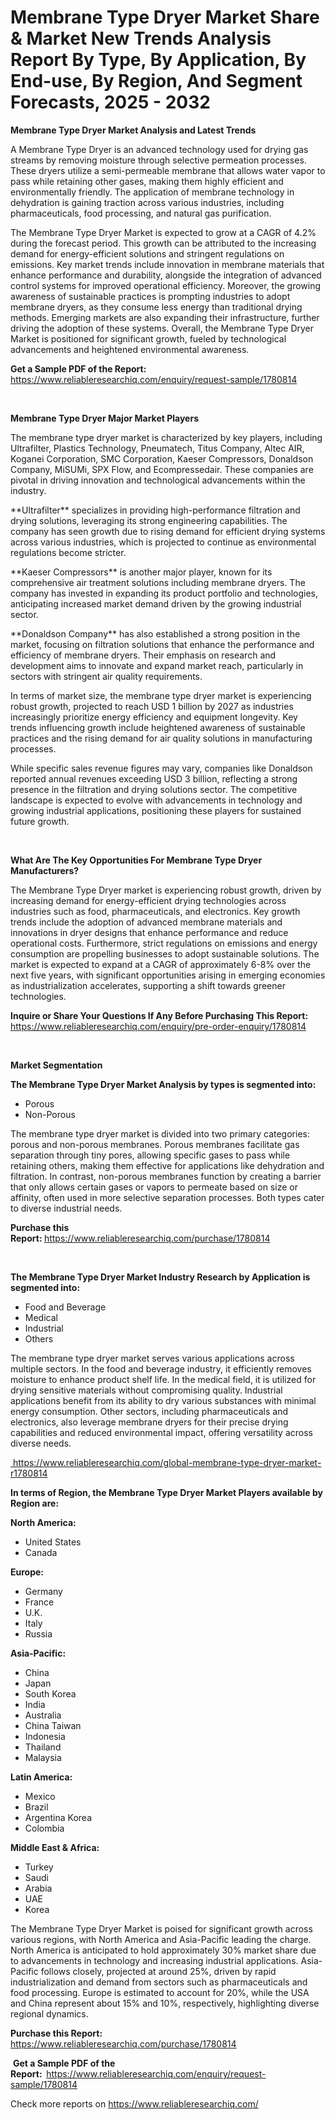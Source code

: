 <p><h1>Membrane Type Dryer Market Share & Market New Trends Analysis Report By Type, By Application, By End-use, By Region, And Segment Forecasts, 2025 - 2032</h1></p><p><strong>Membrane Type Dryer Market Analysis and Latest Trends</strong></p>
<p><p>A Membrane Type Dryer is an advanced technology used for drying gas streams by removing moisture through selective permeation processes. These dryers utilize a semi-permeable membrane that allows water vapor to pass while retaining other gases, making them highly efficient and environmentally friendly. The application of membrane technology in dehydration is gaining traction across various industries, including pharmaceuticals, food processing, and natural gas purification.</p><p>The Membrane Type Dryer Market is expected to grow at a CAGR of 4.2% during the forecast period. This growth can be attributed to the increasing demand for energy-efficient solutions and stringent regulations on emissions. Key market trends include innovation in membrane materials that enhance performance and durability, alongside the integration of advanced control systems for improved operational efficiency. Moreover, the growing awareness of sustainable practices is prompting industries to adopt membrane dryers, as they consume less energy than traditional drying methods. Emerging markets are also expanding their infrastructure, further driving the adoption of these systems. Overall, the Membrane Type Dryer Market is positioned for significant growth, fueled by technological advancements and heightened environmental awareness.</p></p>
<p><strong>Get a Sample PDF of the Report:&nbsp;</strong> <a href="https://www.reliableresearchiq.com/enquiry/request-sample/1780814?utm_campaign=2285&utm_medium=2&utm_source=Github&utm_content=ia&utm_term=25032025&utm_id=membrane-type-dryer">https://www.reliableresearchiq.com/enquiry/request-sample/1780814</a></p>
<p>&nbsp;</p>
<p><strong>Membrane Type Dryer Major Market Players</strong></p>
<p><p>The membrane type dryer market is characterized by key players, including Ultrafilter, Plastics Technology, Pneumatech, Titus Company, Altec AIR, Koganei Corporation, SMC Corporation, Kaeser Compressors, Donaldson Company, MiSUMi, SPX Flow, and Ecompressedair. These companies are pivotal in driving innovation and technological advancements within the industry.</p><p>**Ultrafilter** specializes in providing high-performance filtration and drying solutions, leveraging its strong engineering capabilities. The company has seen growth due to rising demand for efficient drying systems across various industries, which is projected to continue as environmental regulations become stricter.</p><p>**Kaeser Compressors** is another major player, known for its comprehensive air treatment solutions including membrane dryers. The company has invested in expanding its product portfolio and technologies, anticipating increased market demand driven by the growing industrial sector.</p><p>**Donaldson Company** has also established a strong position in the market, focusing on filtration solutions that enhance the performance and efficiency of membrane dryers. Their emphasis on research and development aims to innovate and expand market reach, particularly in sectors with stringent air quality requirements.</p><p>In terms of market size, the membrane type dryer market is experiencing robust growth, projected to reach USD 1 billion by 2027 as industries increasingly prioritize energy efficiency and equipment longevity. Key trends influencing growth include heightened awareness of sustainable practices and the rising demand for air quality solutions in manufacturing processes.</p><p>While specific sales revenue figures may vary, companies like Donaldson reported annual revenues exceeding USD 3 billion, reflecting a strong presence in the filtration and drying solutions sector. The competitive landscape is expected to evolve with advancements in technology and growing industrial applications, positioning these players for sustained future growth.</p></p>
<p>&nbsp;</p>
<p><strong>What Are The Key Opportunities For Membrane Type Dryer Manufacturers?</strong></p>
<p><p>The Membrane Type Dryer market is experiencing robust growth, driven by increasing demand for energy-efficient drying technologies across industries such as food, pharmaceuticals, and electronics. Key growth trends include the adoption of advanced membrane materials and innovations in dryer designs that enhance performance and reduce operational costs. Furthermore, strict regulations on emissions and energy consumption are propelling businesses to adopt sustainable solutions. The market is expected to expand at a CAGR of approximately 6-8% over the next five years, with significant opportunities arising in emerging economies as industrialization accelerates, supporting a shift towards greener technologies.</p></p>
<p><strong>Inquire or Share Your Questions If Any Before Purchasing This Report:</strong> <a href="https://www.reliableresearchiq.com/enquiry/pre-order-enquiry/1780814?utm_campaign=2285&utm_medium=2&utm_source=Github&utm_content=ia&utm_term=25032025&utm_id=membrane-type-dryer">https://www.reliableresearchiq.com/enquiry/pre-order-enquiry/1780814</a></p>
<p>&nbsp;</p>
<p><strong>Market Segmentation</strong></p>
<p><strong>The Membrane Type Dryer Market Analysis by types is segmented into:</strong></p>
<p><ul><li>Porous</li><li>Non-Porous</li></ul></p>
<p><p>The membrane type dryer market is divided into two primary categories: porous and non-porous membranes. Porous membranes facilitate gas separation through tiny pores, allowing specific gases to pass while retaining others, making them effective for applications like dehydration and filtration. In contrast, non-porous membranes function by creating a barrier that only allows certain gases or vapors to permeate based on size or affinity, often used in more selective separation processes. Both types cater to diverse industrial needs.</p></p>
<p><strong>Purchase this Report:&nbsp;</strong><a href="https://www.reliableresearchiq.com/purchase/1780814?utm_campaign=2285&utm_medium=2&utm_source=Github&utm_content=ia&utm_term=25032025&utm_id=membrane-type-dryer">https://www.reliableresearchiq.com/purchase/1780814</a></p>
<p>&nbsp;</p>
<p><strong>The Membrane Type Dryer Market Industry Research by Application is segmented into:</strong></p>
<p><ul><li>Food and Beverage</li><li>Medical</li><li>Industrial</li><li>Others</li></ul></p>
<p><p>The membrane type dryer market serves various applications across multiple sectors. In the food and beverage industry, it efficiently removes moisture to enhance product shelf life. In the medical field, it is utilized for drying sensitive materials without compromising quality. Industrial applications benefit from its ability to dry various substances with minimal energy consumption. Other sectors, including pharmaceuticals and electronics, also leverage membrane dryers for their precise drying capabilities and reduced environmental impact, offering versatility across diverse needs.</p></p>
<p><a href="https://www.reliableresearchiq.com/global-membrane-type-dryer-market-r1780814?utm_campaign=2285&utm_medium=2&utm_source=Github&utm_content=ia&utm_term=25032025&utm_id=membrane-type-dryer">&nbsp;https://www.reliableresearchiq.com/global-membrane-type-dryer-market-r1780814</a></p>
<p><strong>In terms of Region, the Membrane Type Dryer Market Players available by Region are:</strong></p>
<p>
    <p> <strong> North America: </strong>
        <ul>
            <li>United States</li>
            <li>Canada</li>
        </ul>
        </p> 
    <p> <strong> Europe: </strong>
        <ul>
            <li>Germany</li>
            <li>France</li>
            <li>U.K.</li>
            <li>Italy</li>
            <li>Russia</li>
        </ul>
        </p> 
    <p> <strong> Asia-Pacific: </strong>
        <ul>
            <li>China</li>
            <li>Japan</li>
            <li>South Korea</li>
            <li>India</li>
            <li>Australia</li>
            <li>China Taiwan</li>
            <li>Indonesia</li>
            <li>Thailand</li>
            <li>Malaysia</li>
        </ul>
        </p> 
    <p> <strong> Latin America: </strong>
        <ul>
            <li>Mexico</li>
            <li>Brazil</li>
            <li>Argentina Korea</li>
            <li>Colombia</li>
        </ul>
        </p> 
    <p> <strong> Middle East & Africa: </strong>
        <ul>
            <li>Turkey</li>
            <li>Saudi</li>
            <li>Arabia</li>
            <li>UAE</li>
            <li>Korea</li>
        </ul>
    </p>
    </p>
<p><p>The Membrane Type Dryer Market is poised for significant growth across various regions, with North America and Asia-Pacific leading the charge. North America is anticipated to hold approximately 30% market share due to advancements in technology and increasing industrial applications. Asia-Pacific follows closely, projected at around 25%, driven by rapid industrialization and demand from sectors such as pharmaceuticals and food processing. Europe is estimated to account for 20%, while the USA and China represent about 15% and 10%, respectively, highlighting diverse regional dynamics.</p></p>
<p><strong>Purchase this Report: </strong><a href="https://www.reliableresearchiq.com/purchase/1780814?utm_campaign=2285&utm_medium=2&utm_source=Github&utm_content=ia&utm_term=25032025&utm_id=membrane-type-dryer">https://www.reliableresearchiq.com/purchase/1780814</a></p>
<p>&nbsp;<strong>Get a Sample PDF of the Report:&nbsp;&nbsp;</strong><a href="https://www.reliableresearchiq.com/enquiry/request-sample/1780814?utm_campaign=2285&utm_medium=2&utm_source=Github&utm_content=ia&utm_term=25032025&utm_id=membrane-type-dryer">https://www.reliableresearchiq.com/enquiry/request-sample/1780814</a></p>
<p><strong></strong></p>
<p>Check more reports on <a href="https://www.reliableresearchiq.com/?utm_campaign=2285&utm_medium=2&utm_source=Github&utm_content=ia&utm_term=25032025&utm_id=membrane-type-dryer">https://www.reliableresearchiq.com/</a></p>
